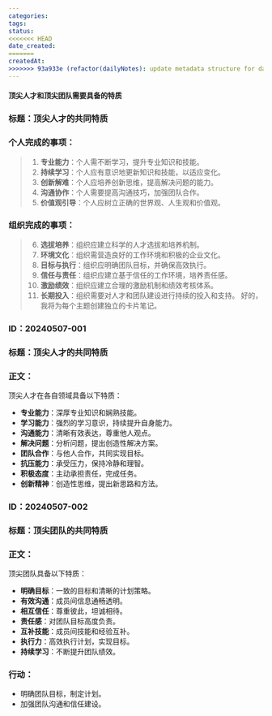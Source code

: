 ```yaml
---
categories: 
tags: 
status: 
<<<<<<< HEAD
date_created:
=======
createdAt:
>>>>>>> 93a933e (refactor(dailyNotes): update metadata structure for daily notes)
---
```

#### 顶尖人才和顶尖团队需要具备的特质
### **标题**：顶尖人才的共同特质
### 个人完成的事项：
>1. **专业能力**：个人需不断学习，提升专业知识和技能。
>2. **持续学习**：个人应有意识地更新知识和技能，以适应变化。
>3. **创新解难**：个人应培养创新思维，提高解决问题的能力。
>4. **沟通协作**：个人需要提高沟通技巧，加强团队合作。
>5. **价值观引导**：个人应树立正确的世界观、人生观和价值观。
### 组织完成的事项：
> 6. **选拔培养**：组织应建立科学的人才选拔和培养机制。
> 7. **环境文化**：组织需营造良好的工作环境和积极的企业文化。
> 8. **目标与执行**：组织应明确团队目标，并确保高效执行。
> 9. **信任与责任**：组织应建立基于信任的工作环境，培养责任感。
> 10. **激励绩效**：组织应建立合理的激励机制和绩效考核体系。
> 11. **长期投入**：组织需要对人才和团队建设进行持续的投入和支持。
好的，我将为每个主题创建独立的卡片笔记。
### **ID**：20240507-001
### **标题**：顶尖人才的共同特质
### **正文**：
顶尖人才在各自领域具备以下特质：
- **专业能力**：深厚专业知识和娴熟技能。
- **学习能力**：强烈的学习意识，持续提升自身能力。
- **沟通能力**：清晰有效表达，尊重他人观点。
- **解决问题**：分析问题，提出创造性解决方案。
- **团队合作**：与他人合作，共同实现目标。
- **抗压能力**：承受压力，保持冷静和理智。
- **积极态度**：主动承担责任，完成任务。
- **创新精神**：创造性思维，提出新思路和方法。
### **ID**：20240507-002
### **标题**：顶尖团队的共同特质
### **正文**：
顶尖团队具备以下特质：
- **明确目标**：一致的目标和清晰的计划策略。
- **有效沟通**：成员间信息通畅透明。
- **相互信任**：尊重彼此，坦诚相待。
- **责任感**：对团队目标高度负责。
- **互补技能**：成员间技能和经验互补。
- **执行力**：高效执行计划，实现目标。
- **持续学习**：不断提升团队绩效。
### **行动**：
- 明确团队目标，制定计划。
- 加强团队沟通和信任建设。
